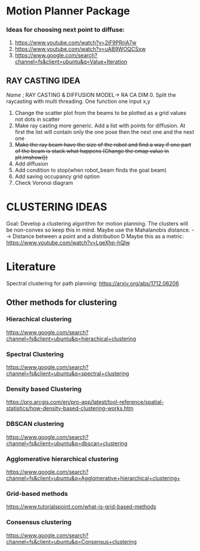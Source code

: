 # Motion Planner Package

### Ideas for choosing next point to diffuse:
1. https://www.youtube.com/watch?v=2iF9PRriA7w
2. https://www.youtube.com/watch?v=uAB9WOQCSxw
3. https://www.google.com/search?channel=fs&client=ubuntu&q=Value+Iteration

## RAY CASTING IDEA
*Name* ; RAY CASTING & DIFFUSION MODEL-> RA CA DIM
0. Split the raycasting with multi threading. One function one input x,y
1. Change the scatter plot from the beams to be plotted as a grid values not dots in scatter
2. Make ray casting more generic. Add a list with points for diffusion. At first the list will contain only the one pose then the next one and the next one
3. <del>Make the ray beam have the size of the robot and find a way if one part of the beam is stack what happens (Change the cmap value in plt.imshow())</del>
4. Add diffusion 
5. Add condition to stop(when robot_beam finds the goal beam)
6. Add saving occupancy grid option  
7. Check Voronoi diagram



# CLUSTERING IDEAS
Goal: Develop a clustering algorithm for motion planning. The clusters will be non-convex so keep this in mind.
Maybe use the Mahalanobis distance. --> Distance between a point and a distribution D 
Maybe this as a metric: https://www.youtube.com/watch?v=LgeXhp-hQIw


# Literature
Spectral clustering for path planning:
 https://arxiv.org/abs/1712.06206

## Other methods for clustering 

### Hierachical clustering
https://www.google.com/search?channel=fs&client=ubuntu&q=hierachical+clustering


### Spectral Clustering
https://www.google.com/search?channel=fs&client=ubuntu&q=spectral+clustering

### Density based Clustering

https://pro.arcgis.com/en/pro-app/latest/tool-reference/spatial-statistics/how-density-based-clustering-works.htm

### DBSCAN clustering 

https://www.google.com/search?channel=fs&client=ubuntu&q=dbscan+clustering

### Agglomerative hierarchical clustering

https://www.google.com/search?channel=fs&client=ubuntu&q=Agglomerative+hierarchical+clustering+

### Grid-based methods

https://www.tutorialspoint.com/what-is-grid-based-methods


### Consensus clustering

https://www.google.com/search?channel=fs&client=ubuntu&q=Consensus+clustering

